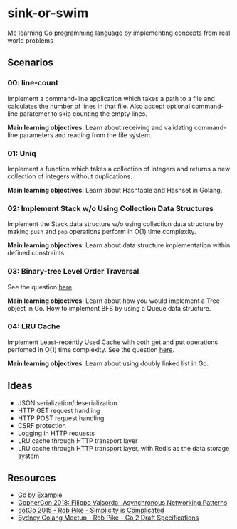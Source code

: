 # sink-or-swim

Me learning Go programming language by implementing concepts from real world problems

## Scenarios

### 00: line-count

Implement a command-line application which takes a path to a file and calculates the number of lines in that file. Also accept optional command-line paratemer to skip counting the empty lines.

**Main learning objectives**: Learn about receiving and validating command-line parameters and reading from the file system.

### 01: Uniq

Implement a function which takes a collection of integers and returns a new collection of integers without duplications.

**Main learning objectives**: Learn about Hashtable and Hashset in Golang.

### 02: Implement Stack w/o Using Collection Data Structures

Implement the Stack data structure w/o using collection data structure by making `push` and `pop` operations perform in O(1) time complexity.

**Main learning objectives**: Learn about data structure implementation within defined constraints.

### 03: Binary-tree Level Order Traversal

See the question [here](https://leetcode.com/problems/binary-tree-level-order-traversal).

**Main learning objectives**: Learn about how you would implement a Tree object in Go. How to implement BFS by using a Queue data structure.

### 04: LRU Cache

Implement Least-recently Used Cache with both get and put operations perfomed in O(1) time complexity. See the question [here](https://leetcode.com/problems/lru-cache/).

**Main learning objectives**: Learn about using doubly linked list in Go.

## Ideas

 - JSON serialization/deserialization
 - HTTP GET request handling
 - HTTP POST request handling
 - CSRF protection
 - Logging in HTTP requests
 - LRU cache through HTTP transport layer
 - LRU cache through HTTP transport layer, with Redis as the data storage system

## Resources

 - [Go by Example](https://gobyexample.com/)
 - [GopherCon 2018: Filippo Valsorda- Asynchronous Networking Patterns](https://www.youtube.com/watch?v=afSiVelXDTQ)
 - [dotGo 2015 - Rob Pike - Simplicity is Complicated](https://www.youtube.com/watch?v=rFejpH_tAHM)
 - [Sydney Golang Meetup - Rob Pike - Go 2 Draft Specifications](https://www.youtube.com/watch?v=RIvL2ONhFBI)
